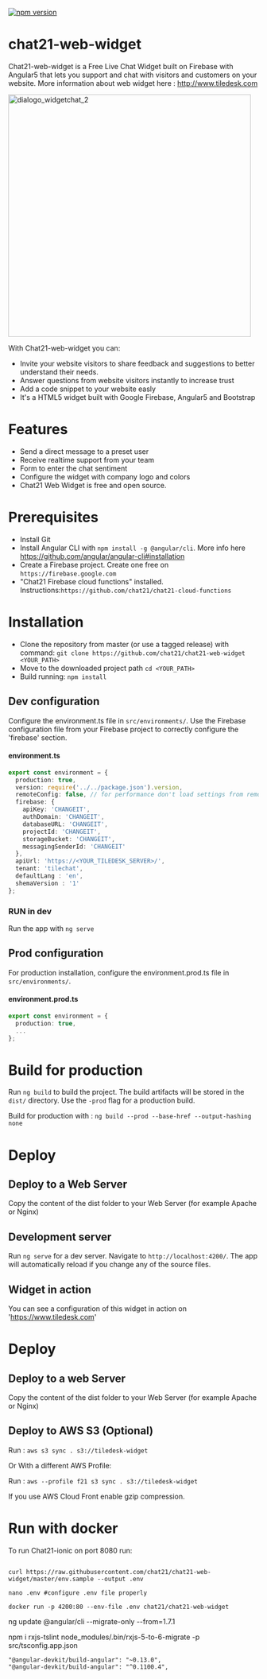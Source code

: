 [![npm version](https://badge.fury.io/js/%40chat21%2Fchat21-web-widget.svg)](https://badge.fury.io/js/%40chat21%2Fchat21-web-widget)

# chat21-web-widget

Chat21-web-widget is a Free Live Chat Widget built on Firebase with Angular5 that lets you support and chat with visitors and customers on your website. 
More information about web widget here : http://www.tiledesk.com

<img width="488" alt="dialogo_widgetchat_2" src="https://user-images.githubusercontent.com/32448495/37662363-35110862-2c57-11e8-8720-263d1ff96f29.jpg">

With Chat21-web-widget you can:
* Invite your website visitors to share feedback and suggestions to better understand their needs.
* Answer questions from website visitors instantly to increase trust
* Add a code snippet to your website easly 
* It's a HTML5 widget built with Google Firebase, Angular5 and Bootstrap

# Features
* Send a direct message to a preset user
* Receive realtime support from your team
* Form to enter the chat sentiment
* Configure the widget with company logo and colors
* Chat21 Web Widget is free and open source.

# Prerequisites #
* Install Git
* Install Angular CLI with  `npm install -g @angular/cli`. More info here https://github.com/angular/angular-cli#installation
* Create a Firebase project. Create one free on `https://firebase.google.com`
* "Chat21 Firebase cloud functions" installed. Instructions:`https://github.com/chat21/chat21-cloud-functions`

# Installation

* Clone the repository from master (or use a tagged release) with command: ```git clone https://github.com/chat21/chat21-web-widget <YOUR_PATH>```
* Move to the downloaded project path ```cd <YOUR_PATH>```
* Build running: `npm install`

## Dev configuration 

Configure the environment.ts file in `src/environments/`.
Use the Firebase configuration file from your Firebase project to correctly configure the 'firebase' section.

#### environment.ts
```typescript
export const environment = {
  production: true,
  version: require('../../package.json').version,
  remoteConfig: false, // for performance don't load settings from remote
  firebase: {
    apiKey: 'CHANGEIT',
    authDomain: 'CHANGEIT',
    databaseURL: 'CHANGEIT',
    projectId: 'CHANGEIT',
    storageBucket: 'CHANGEIT',
    messagingSenderId: 'CHANGEIT'
  },
  apiUrl: 'https://<YOUR_TILEDESK_SERVER>/',
  tenant: 'tilechat',
  defaultLang : 'en',
  shemaVersion : '1'
};

```
### RUN in dev

Run the app with `ng serve`

## Prod configuration

For production installation, configure the environment.prod.ts file in `src/environments/`.

#### environment.prod.ts
```typescript
export const environment = {
  production: true,
  ...
};

```

# Build for production
 
Run `ng build` to build the project. The build artifacts will be stored in the `dist/` directory. Use the `-prod` flag for a production build.

Build for production with :  `ng build --prod --base-href --output-hashing none`


# Deploy

## Deploy to a Web Server
Copy the content of the dist folder to your Web Server (for example Apache or Nginx)

## Development server

Run `ng serve` for a dev server. Navigate to `http://localhost:4200/`. The app will automatically reload if you change any of the source files.


## Widget in action
You can see a configuration of this widget in action on 'https://www.tiledesk.com'

# Deploy
## Deploy to a web Server
Copy the content of the dist folder to your Web Server (for example Apache or Nginx)

## Deploy to AWS S3 (Optional)

Run : `aws s3 sync . s3://tiledesk-widget`

Or With a different AWS Profile: 

Run : `aws --profile f21 s3 sync . s3://tiledesk-widget`

If you use AWS Cloud Front enable gzip compression.


# Run with docker

  
To run Chat21-ionic on port 8080 run:

```

curl https://raw.githubusercontent.com/chat21/chat21-web-widget/master/env.sample --output .env

nano .env #configure .env file properly

docker run -p 4200:80 --env-file .env chat21/chat21-web-widget

```






ng update @angular/cli --migrate-only --from=1.7.1

npm i rxjs-tslint
node_modules/.bin/rxjs-5-to-6-migrate -p src/tsconfig.app.json 


    "@angular-devkit/build-angular": "~0.13.0",
    "@angular-devkit/build-angular": "^0.1100.4",
